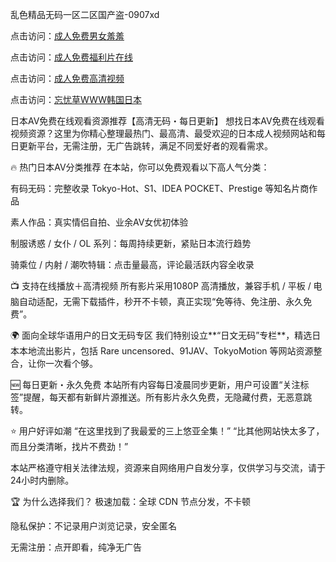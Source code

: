 乱色精品无码一区二区国产盗-0907xd

点击访问：<a href="https://heiliaowzu4ur.pages.dev">成人免费男女羞羞</a>

点击访问：<a href="https://heiliaoxwd5i8.pages.dev">成人免费福利片在线</a>

点击访问：<a href="https://heiliaoe8ajia.pages.dev">成人免费高清视频</a>

点击访问：<a href="https://heiliaoow5kzm.pages.dev">忘忧草WWW韩国日本</a>

日本AV免费在线观看资源推荐【高清无码・每日更新】 想找日本AV免费在线观看视频资源？这里为你精心整理最热门、最高清、最受欢迎的日本成人视频网站和每日更新平台，无需注册，无广告跳转，满足不同爱好者的观看需求。

🔥 热门日本AV分类推荐 在本站，你可以免费观看以下高人气分类：

有码无码：完整收录 Tokyo-Hot、S1、IDEA POCKET、Prestige 等知名片商作品

素人作品：真实情侣自拍、业余AV女优初体验

制服诱惑 / 女仆 / OL 系列：每周持续更新，紧贴日本流行趋势

骑乘位 / 内射 / 潮吹特辑：点击量最高，评论最活跃内容全收录

📺 支持在线播放＋高清视频 所有影片采用1080P 高清播放，兼容手机 / 平板 / 电脑自动适配，无需下载插件，秒开不卡顿，真正实现“免等待、免注册、永久免费”。

🌍 面向全球华语用户的日文无码专区 我们特别设立**“日文无码”专栏**，精选日本本地流出影片，包括 Rare uncensored、91JAV、TokyoMotion 等网站资源整合，让你一次看个够。

🆕 每日更新・永久免费 本站所有内容每日凌晨同步更新，用户可设置“关注标签”提醒，每天都有新鲜片源推送。所有影片永久免费，无隐藏付费，无恶意跳转。

⭐ 用户好评如潮 “在这里找到了我最爱的三上悠亚全集！” “比其他网站快太多了，而且分类清晰，找片不费劲！”

本站严格遵守相关法律法规，资源来自网络用户自发分享，仅供学习与交流，请于24小时内删除。

🏆 为什么选择我们？ 极速加载：全球 CDN 节点分发，不卡顿

隐私保护：不记录用户浏览记录，安全匿名

无需注册：点开即看，纯净无广告

<span style="display:none;">[Canonical link]( https://github.com/dd098/78905 ）</span>
